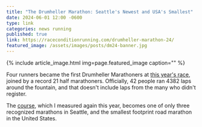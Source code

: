 ```yaml
---
title: "The Drumheller Marathon: Seattle's Newest and USA's Smallest"
date: 2024-06-01 12:00 -0600
type: link
categories: news running
published: true
link: https://raceconditionrunning.com/drumheller-marathon-24/
featured_image: /assets/images/posts/dm24-banner.jpg
---
```


{% include article_image.html img=page.featured_image caption="" %}

Four runners became the first Drumheller Marathoners at [this year's race](https://raceconditionrunning.com/drumheller-marathon-24/), joined by a record 21 half marathoners. Officially, 42 people ran 4382 laps around the fountain, and that doesn't include laps from the many who didn't register.

The [course](https://certifiedroadraces.com/certificate/?type=m&id=3255), which I measured again this year, becomes one of only three recognized marathons in Seattle, and the smallest footprint road marathon in the United States.


